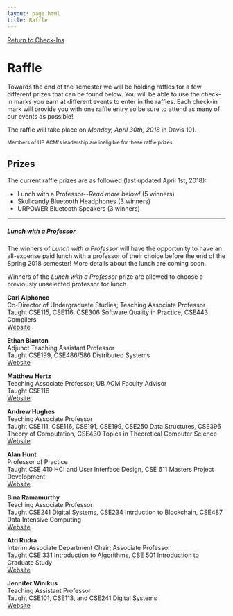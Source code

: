 ```yaml
---
layout: page.html
title: Raffle
---
```


[Return to Check-Ins](/checkins)

# Raffle
Towards the end of the semester we will be holding raffles for a few different prizes that can be found below. You will be able to use the check-in marks you earn at different events to enter in the raffles. Each check-in mark will provide you with one raffle entry so be sure to attend as many of our events as possible!

The raffle will take place on *Monday, April 30th, 2018* in Davis 101.

<small>Members of UB ACM's leadership are ineligible for these raffle prizes.</small>

## Prizes
The current raffle prizes are as followed (last updated April 1st, 2018):
* Lunch with a Professor--*Read more below!* (5 winners)
* Skullcandy Bluetooth Headphones (3 winners)
* URPOWER Bluetooth Speakers (3 winners)

<hr />

##### Lunch with a Professor
The winners of *Lunch with a Professor* will have the opportunity to have an all-expense paid lunch with a professor of their choice before the end of the Spring 2018 semester! More details about the lunch are coming soon.

Winners of the *Lunch with a Professor* prize are allowed to choose a previously unselected professor for lunch.

<i class="fas fa-star"></i> **Carl Alphonce**<br />
Co-Director of Undergraduate Studies; Teaching Associate Professor<br />
Taught CSE115, CSE116, CSE306 Software Quality in Practice, CSE443 Compilers<br />
<a href="https://www.cse.buffalo.edu/faculty/alphonce/" target="_blank">Website</a>

<i class="fas fa-star"></i> **Ethan Blanton**<br />
Adjunct Teaching Assistant Professor<br />
Taught CSE199, CSE486/586 Distributed Systems<br />
<a href="https://www.cse.buffalo.edu/~eblanton/" target="_blank">Website</a>

<i class="fas fa-star"></i> **Matthew Hertz**<br />
Teaching Associate Professor; UB ACM Faculty Advisor<br />
Taught CSE116<br />
<a href="https://www.cse.buffalo.edu/~mhertz/" target="_blank">Website</a>

<i class="fas fa-star"></i> **Andrew Hughes**<br />
Teaching Associate Professor<br />
Taught CSE111, CSE116, CSE191, CSE199, CSE250 Data Structures, CSE396 Theory of Computation, CSE430 Topics in Theoretical Computer Science<br />
<a href="http://www.cse.buffalo.edu/~ahughes6" target="_blank">Website</a>

<i class="fas fa-star"></i> **Alan Hunt**<br />
Professor of Practice<br />
Taught CSE 410 HCI and User Interface Design, CSE 611 Masters Project Development<br />
<a href="https://www.cse.buffalo.edu/faculty/ahunt/" target="_blank">Website</a>

<i class="fas fa-star"></i> **Bina Ramamurthy**<br />
Teaching Associate Professor<br />
Taught CSE241 Digital Systems, CSE234 Intrduction to Blockchain, CSE487 Data Intensive Computing<br />
<a href="https://www.cse.buffalo.edu/~bina/" target="_blank">Website</a>

<i class="fas fa-star"></i> **Atri Rudra**<br />
Interim Associate Department Chair; Associate Professor<br />
Taught CSE 331 Introduction to Algorithms, CSE 501 Introduction to Graduate Study<br />
<a href="https://www.cse.buffalo.edu/faculty/atri/" target="_blank">Website</a>

<i class="fas fa-star"></i> **Jennifer Winikus**<br />
Teaching Assistant Professor<br />
Taught CSE101, CSE113, and CSE241 Digital Systems<br />
<a href="https://www.cse.buffalo.edu/~jwinikus/" target="_blank">Website</a>
